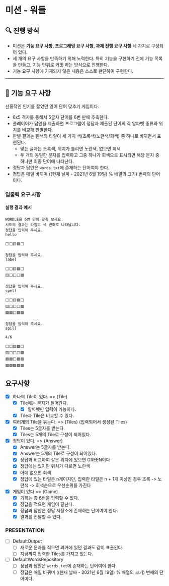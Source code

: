 # 미션 - 워들

## 🔍 진행 방식

- 미션은 **기능 요구 사항, 프로그래밍 요구 사항, 과제 진행 요구 사항** 세 가지로 구성되어 있다.
- 세 개의 요구 사항을 만족하기 위해 노력한다. 특히 기능을 구현하기 전에 기능 목록을 만들고, 기능 단위로 커밋 하는 방식으로 진행한다.
- 기능 요구 사항에 기재되지 않은 내용은 스스로 판단하여 구현한다.

---

## 🚀 기능 요구 사항

선풍적인 인기를 끌었던 영어 단어 맞추기 게임이다.

- 6x5 격자를 통해서 5글자 단어를 6번 만에 추측한다.
- 플레이어가 답안을 제출하면 프로그램이 정답과 제출된 단어의 각 알파벳 종류와 위치를 비교해 판별한다.
- 판별 결과는 흰색의 타일이 세 가지 색(초록색/노란색/회색) 중 하나로 바뀌면서 표현된다.
   - 맞는 글자는 초록색, 위치가 틀리면 노란색, 없으면 회색
   - 두 개의 동일한 문자를 입력하고 그중 하나가 회색으로 표시되면 해당 문자 중 하나만 최종 단어에 나타난다.
- 정답과 답안은 `words.txt`에 존재하는 단어여야 한다.
- 정답은 매일 바뀌며 ((현재 날짜 - 2021년 6월 19일) % 배열의 크기) 번째의 단어이다.

### 입출력 요구 사항

#### 실행 결과 예시

```
WORDLE을 6번 만에 맞춰 보세요.
시도의 결과는 타일의 색 변화로 나타납니다.
정답을 입력해 주세요.
hello

⬜⬜🟨🟩⬜

정답을 입력해 주세요.
label

⬜⬜🟨🟩⬜
🟨⬜⬜⬜🟩

정답을 입력해 주세요.
spell

⬜⬜🟨🟩⬜
🟨⬜⬜⬜🟩
🟩🟩⬜🟩🟩

정답을 입력해 주세요.
spill

4/6

⬜⬜🟨🟩⬜
🟨⬜⬜⬜🟩
🟩🟩⬜🟩🟩
🟩🟩🟩🟩🟩
```
  
## 요구사항  
- [X] 하나의 Tile이 있다. => (Tile)
  - [X] Tile에는 문자가 들어간다.
    - [X] 알파벳만 입력이 가능하다.
  - [X] Tile과 Tile은 비교할 수 있다.
- [X] 여러개의 Tile을 묶는다. => (Tiles) (입력되어서 생성된 Tiles)
  - [X] Tiles는 5글자를 받는다.
  - [X] Tiles는 5개의 Tile로 구성이 되어있다.
- [X] 정답이 있다. => (Answer)
  - [X] Answer는 5글자를 받는다.
  - [X] Answer는 5개의 Tile로 구성이 되어있다.
  - [X] 정답과 비교하여 같은 위치에 있으면 GREEN이다
  - [X] 정답에는 있지만 위치가 다르면 노란색
  - [X] 아예 없으면 회색
  - [X] 정답에 있는 타일은 n개이지만, 입력한 타일은 n + 1개 이상인 경우 초록 -> 노란색 -> 회색순으로 우선순위를 가진다
- [X] 게임이 있다 => (Game)
  - [X] 기회는 총 6번을 입력할 수 있다.
  - [X] 정답을 적으면 게임이 끝난다.
  - [X] 정답과 답안은 정답 저장소에 존재하는 단어여야 한다.
  - [X] 결과를 전달할 수 있다.

### PRESENTATION
- [ ] DefaultOutput
  - [ ] 새로운 문자를 적으면 과거에 있던 결과도 같이 표출된다.
  - [ ] 지금까지 입력한 Tiles를 가지고 있는다.
- [ ] DefaultWordsRepository
  - [ ] 정답과 답안은 `words.txt`에 존재하는 단어여야 한다.
  - [ ] 정답은 매일 바뀌며 ((현재 날짜 - 2021년 6월 19일) % 배열의 크기) 번째의 단어이다.